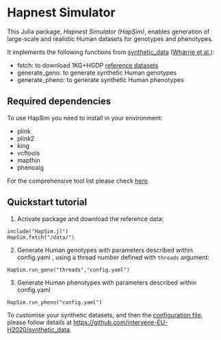 # Hapnest Simulator

This Julia package, *Hapnest Simulator (HapSim)*, enables generation of large-scale and realistic Human datasets for genotypes and phenotypes.

It implements the following functions from [synthetic_data](https://github.com/intervene-EU-H2020/synthetic_data) ([Wharrie et al.](https://academic.oup.com/bioinformatics/article/39/9/btad535/7255913)):

- fetch: to download 1KG+HGDP [reference datasets](https://gnomad.broadinstitute.org/downloads)
- generate_geno: to generate synthetic Human genotypes
- generate_pheno: to generate synthetic Human phenotypes




## Required dependencies
To use HapSim you need to install in your environment:

- plink
- plink2
- king
- vcftools
- mapthin
- phenoalg

For the comprehensive tool list please check [here](https://github.com/intervene-EU-H2020/synthetic_data/blob/main/Dockerfile).

## Quickstart tutorial

1. Activate package and download the reference data:

``` 
include("HapSim.jl")
HapSim.fetch("/data/")

``` 

2. Generate Human genotypes with parameters described within config.yaml , using a thread number defined with ```threads``` argument:
   
``` 
HapSim.run_geno("threads","config.yaml")

``` 
3. Generate Human phenotypes with parameters described within config.yaml

``` 
HapSim.run_pheno("config.yaml")

``` 



To customise your synthetic datasets, and then the [configuration file](https://github.com/intervene-EU-H2020/synthetic_data/blob/main/config.yaml), please follow details at https://github.com/intervene-EU-H2020/synthetic_data.
